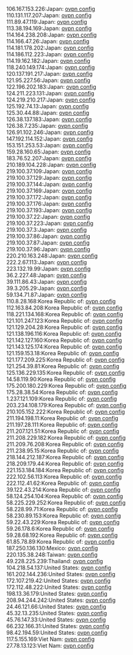 106.167.153.226:Japan: [ovpn config](vpn/106_167_153_226.ovpn)  
110.131.117.207:Japan: [ovpn config](vpn/110_131_117_207.ovpn)  
111.89.47.119:Japan: [ovpn config](vpn/111_89_47_119.ovpn)  
113.38.194.169:Japan: [ovpn config](vpn/113_38_194_169.ovpn)  
114.164.238.208:Japan: [ovpn config](vpn/114_164_238_208.ovpn)  
114.166.47.26:Japan: [ovpn config](vpn/114_166_47_26.ovpn)  
114.181.178.202:Japan: [ovpn config](vpn/114_181_178_202.ovpn)  
114.186.112.223:Japan: [ovpn config](vpn/114_186_112_223.ovpn)  
114.19.162.182:Japan: [ovpn config](vpn/114_19_162_182.ovpn)  
118.240.149.174:Japan: [ovpn config](vpn/118_240_149_174.ovpn)  
120.137.191.217:Japan: [ovpn config](vpn/120_137_191_217.ovpn)  
121.95.227.56:Japan: [ovpn config](vpn/121_95_227_56.ovpn)  
122.196.202.183:Japan: [ovpn config](vpn/122_196_202_183.ovpn)  
124.211.223.131:Japan: [ovpn config](vpn/124_211_223_131.ovpn)  
124.219.210.217:Japan: [ovpn config](vpn/124_219_210_217.ovpn)  
125.192.74.13:Japan: [ovpn config](vpn/125_192_74_13.ovpn)  
125.30.44.88:Japan: [ovpn config](vpn/125_30_44_88.ovpn)  
126.38.137.183:Japan: [ovpn config](vpn/126_38_137_183.ovpn)  
126.38.7.235:Japan: [ovpn config](vpn/126_38_7_235.ovpn)  
126.91.102.246:Japan: [ovpn config](vpn/126_91_102_246.ovpn)  
147.192.114.152:Japan: [ovpn config](vpn/147_192_114_152.ovpn)  
153.151.253.53:Japan: [ovpn config](vpn/153_151_253_53.ovpn)  
159.28.160.65:Japan: [ovpn config](vpn/159_28_160_65.ovpn)  
183.76.52.207:Japan: [ovpn config](vpn/183_76_52_207.ovpn)  
210.189.104.228:Japan: [ovpn config](vpn/210_189_104_228.ovpn)  
219.100.37.109:Japan: [ovpn config](vpn/219_100_37_109.ovpn)  
219.100.37.129:Japan: [ovpn config](vpn/219_100_37_129.ovpn)  
219.100.37.144:Japan: [ovpn config](vpn/219_100_37_144.ovpn)  
219.100.37.169:Japan: [ovpn config](vpn/219_100_37_169.ovpn)  
219.100.37.172:Japan: [ovpn config](vpn/219_100_37_172.ovpn)  
219.100.37.176:Japan: [ovpn config](vpn/219_100_37_176.ovpn)  
219.100.37.193:Japan: [ovpn config](vpn/219_100_37_193.ovpn)  
219.100.37.22:Japan: [ovpn config](vpn/219_100_37_22.ovpn)  
219.100.37.223:Japan: [ovpn config](vpn/219_100_37_223.ovpn)  
219.100.37.3:Japan: [ovpn config](vpn/219_100_37_3.ovpn)  
219.100.37.86:Japan: [ovpn config](vpn/219_100_37_86.ovpn)  
219.100.37.87:Japan: [ovpn config](vpn/219_100_37_87.ovpn)  
219.100.37.96:Japan: [ovpn config](vpn/219_100_37_96.ovpn)  
220.210.163.248:Japan: [ovpn config](vpn/220_210_163_248.ovpn)  
222.2.67.113:Japan: [ovpn config](vpn/222_2_67_113.ovpn)  
223.132.19.99:Japan: [ovpn config](vpn/223_132_19_99.ovpn)  
36.2.227.48:Japan: [ovpn config](vpn/36_2_227_48.ovpn)  
39.111.86.43:Japan: [ovpn config](vpn/39_111_86_43.ovpn)  
39.3.205.29:Japan: [ovpn config](vpn/39_3_205_29.ovpn)  
59.134.71.87:Japan: [ovpn config](vpn/59_134_71_87.ovpn)  
110.8.28.168:Korea Republic of: [ovpn config](vpn/110_8_28_168.ovpn)  
112.163.84.208:Korea Republic of: [ovpn config](vpn/112_163_84_208.ovpn)  
118.221.134.168:Korea Republic of: [ovpn config](vpn/118_221_134_168.ovpn)  
121.101.247.123:Korea Republic of: [ovpn config](vpn/121_101_247_123.ovpn)  
121.129.204.28:Korea Republic of: [ovpn config](vpn/121_129_204_28.ovpn)  
121.138.196.116:Korea Republic of: [ovpn config](vpn/121_138_196_116.ovpn)  
121.142.127.160:Korea Republic of: [ovpn config](vpn/121_142_127_160.ovpn)  
121.143.125.174:Korea Republic of: [ovpn config](vpn/121_143_125_174.ovpn)  
121.159.153.18:Korea Republic of: [ovpn config](vpn/121_159_153_18.ovpn)  
121.177.209.225:Korea Republic of: [ovpn config](vpn/121_177_209_225.ovpn)  
121.254.39.81:Korea Republic of: [ovpn config](vpn/121_254_39_81.ovpn)  
125.136.229.135:Korea Republic of: [ovpn config](vpn/125_136_229_135.ovpn)  
14.58.119.90:Korea Republic of: [ovpn config](vpn/14_58_119_90.ovpn)  
175.200.180.229:Korea Republic of: [ovpn config](vpn/175_200_180_229.ovpn)  
175.28.38.54:Korea Republic of: [ovpn config](vpn/175_28_38_54.ovpn)  
1.237.121.109:Korea Republic of: [ovpn config](vpn/1_237_121_109.ovpn)  
203.234.108.179:Korea Republic of: [ovpn config](vpn/203_234_108_179.ovpn)  
210.105.152.222:Korea Republic of: [ovpn config](vpn/210_105_152_222.ovpn)  
211.194.198.11:Korea Republic of: [ovpn config](vpn/211_194_198_11.ovpn)  
211.197.28.111:Korea Republic of: [ovpn config](vpn/211_197_28_111.ovpn)  
211.207.121.51:Korea Republic of: [ovpn config](vpn/211_207_121_51.ovpn)  
211.208.229.182:Korea Republic of: [ovpn config](vpn/211_208_229_182.ovpn)  
211.209.76.208:Korea Republic of: [ovpn config](vpn/211_209_76_208.ovpn)  
211.238.95.15:Korea Republic of: [ovpn config](vpn/211_238_95_15.ovpn)  
218.144.212.187:Korea Republic of: [ovpn config](vpn/218_144_212_187.ovpn)  
218.209.179.44:Korea Republic of: [ovpn config](vpn/218_209_179_44.ovpn)  
221.153.184.184:Korea Republic of: [ovpn config](vpn/221_153_184_184.ovpn)  
222.102.56.113:Korea Republic of: [ovpn config](vpn/222_102_56_113.ovpn)  
222.112.41.62:Korea Republic of: [ovpn config](vpn/222_112_41_62.ovpn)  
39.122.43.214:Korea Republic of: [ovpn config](vpn/39_122_43_214.ovpn)  
58.124.254.104:Korea Republic of: [ovpn config](vpn/58_124_254_104.ovpn)  
58.225.229.252:Korea Republic of: [ovpn config](vpn/58_225_229_252.ovpn)  
58.228.99.71:Korea Republic of: [ovpn config](vpn/58_228_99_71.ovpn)  
58.230.89.153:Korea Republic of: [ovpn config](vpn/58_230_89_153.ovpn)  
59.22.43.229:Korea Republic of: [ovpn config](vpn/59_22_43_229.ovpn)  
59.26.178.6:Korea Republic of: [ovpn config](vpn/59_26_178_6.ovpn)  
59.28.68.192:Korea Republic of: [ovpn config](vpn/59_28_68_192.ovpn)  
61.85.78.89:Korea Republic of: [ovpn config](vpn/61_85_78_89.ovpn)  
187.250.136.130:Mexico: [ovpn config](vpn/187_250_136_130.ovpn)  
220.135.38.248:Taiwan: [ovpn config](vpn/220_135_38_248.ovpn)  
49.228.225.239:Thailand: [ovpn config](vpn/49_228_225_239.ovpn)  
104.218.54.137:United States: [ovpn config](vpn/104_218_54_137.ovpn)  
161.202.144.236:United States: [ovpn config](vpn/161_202_144_236.ovpn)  
172.107.219.42:United States: [ovpn config](vpn/172_107_219_42.ovpn)  
172.112.48.222:United States: [ovpn config](vpn/172_112_48_222.ovpn)  
198.13.36.179:United States: [ovpn config](vpn/198_13_36_179.ovpn)  
208.94.244.242:United States: [ovpn config](vpn/208_94_244_242.ovpn)  
24.46.121.66:United States: [ovpn config](vpn/24_46_121_66.ovpn)  
45.32.13.235:United States: [ovpn config](vpn/45_32_13_235.ovpn)  
45.76.147.33:United States: [ovpn config](vpn/45_76_147_33.ovpn)  
66.232.166.31:United States: [ovpn config](vpn/66_232_166_31.ovpn)  
98.42.194.59:United States: [ovpn config](vpn/98_42_194_59.ovpn)  
117.5.155.169:Viet Nam: [ovpn config](vpn/117_5_155_169.ovpn)  
27.78.13.123:Viet Nam: [ovpn config](vpn/27_78_13_123.ovpn)  
